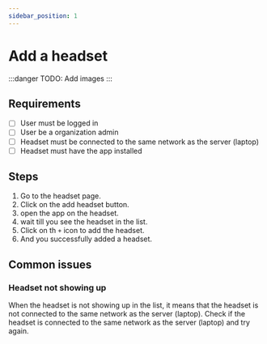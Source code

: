 ```yaml
---
sidebar_position: 1
---
```


# Add a headset

:::danger
TODO: Add images
:::

## Requirements

- [ ] User must be logged in
- [ ] User be a organization admin
- [ ] Headset must be connected to the same network as the server (laptop)
- [ ] Headset must have the app installed

## Steps

1. Go to the headset page.
2. Click on the add headset button.
3. open the app on the headset.
4. wait till you see the headset in the list.
5. Click on th `+` icon to add the headset.
6. And you successfully added a headset.

## Common issues

### Headset not showing up

When the headset is not showing up in the list, it means that the headset is not connected to the same network as the server (laptop).
Check if the headset is connected to the same network as the server (laptop) and try again.

